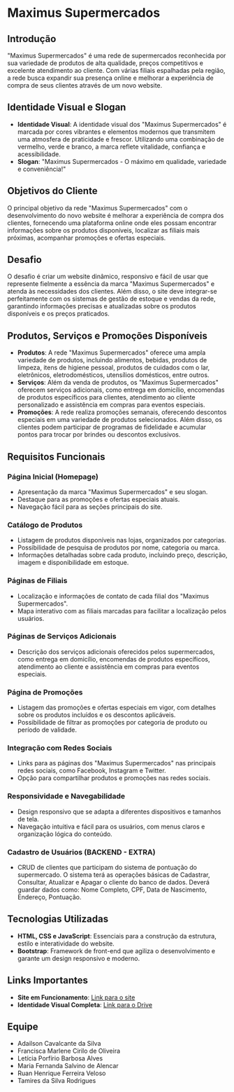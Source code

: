 # Maximus Supermercados

## Introdução
"Maximus Supermercados" é uma rede de supermercados reconhecida por sua variedade de produtos de alta qualidade, preços competitivos e excelente atendimento ao cliente. Com várias filiais espalhadas pela região, a rede busca expandir sua presença online e melhorar a experiência de compra de seus clientes através de um novo website.

## Identidade Visual e Slogan
- **Identidade Visual**: A identidade visual dos "Maximus Supermercados" é marcada por cores vibrantes e elementos modernos que transmitem uma atmosfera de praticidade e frescor. Utilizando uma combinação de vermelho, verde e branco, a marca reflete vitalidade, confiança e acessibilidade.
- **Slogan**: "Maximus Supermercados - O máximo em qualidade, variedade e conveniência!"

## Objetivos do Cliente
O principal objetivo da rede "Maximus Supermercados" com o desenvolvimento do novo website é melhorar a experiência de compra dos clientes, fornecendo uma plataforma online onde eles possam encontrar informações sobre os produtos disponíveis, localizar as filiais mais próximas, acompanhar promoções e ofertas especiais.

## Desafio
O desafio é criar um website dinâmico, responsivo e fácil de usar que represente fielmente a essência da marca "Maximus Supermercados" e atenda às necessidades dos clientes. Além disso, o site deve integrar-se perfeitamente com os sistemas de gestão de estoque e vendas da rede, garantindo informações precisas e atualizadas sobre os produtos disponíveis e os preços praticados.

## Produtos, Serviços e Promoções Disponíveis
- **Produtos**: A rede "Maximus Supermercados" oferece uma ampla variedade de produtos, incluindo alimentos, bebidas, produtos de limpeza, itens de higiene pessoal, produtos de cuidados com o lar, eletrônicos, eletrodomésticos, utensílios domésticos, entre outros.
- **Serviços**: Além da venda de produtos, os "Maximus Supermercados" oferecem serviços adicionais, como entrega em domicílio, encomendas de produtos específicos para clientes, atendimento ao cliente personalizado e assistência em compras para eventos especiais.
- **Promoções**: A rede realiza promoções semanais, oferecendo descontos especiais em uma variedade de produtos selecionados. Além disso, os clientes podem participar de programas de fidelidade e acumular pontos para trocar por brindes ou descontos exclusivos.

## Requisitos Funcionais
### Página Inicial (Homepage)
- Apresentação da marca "Maximus Supermercados" e seu slogan.
- Destaque para as promoções e ofertas especiais atuais.
- Navegação fácil para as seções principais do site.

### Catálogo de Produtos
- Listagem de produtos disponíveis nas lojas, organizados por categorias.
- Possibilidade de pesquisa de produtos por nome, categoria ou marca.
- Informações detalhadas sobre cada produto, incluindo preço, descrição, imagem e disponibilidade em estoque.

### Páginas de Filiais
- Localização e informações de contato de cada filial dos "Maximus Supermercados".
- Mapa interativo com as filiais marcadas para facilitar a localização pelos usuários.

### Páginas de Serviços Adicionais
- Descrição dos serviços adicionais oferecidos pelos supermercados, como entrega em domicílio, encomendas de produtos específicos, atendimento ao cliente e assistência em compras para eventos especiais.

### Página de Promoções
- Listagem das promoções e ofertas especiais em vigor, com detalhes sobre os produtos incluídos e os descontos aplicáveis.
- Possibilidade de filtrar as promoções por categoria de produto ou período de validade.

### Integração com Redes Sociais
- Links para as páginas dos "Maximus Supermercados" nas principais redes sociais, como Facebook, Instagram e Twitter.
- Opção para compartilhar produtos e promoções nas redes sociais.

### Responsividade e Navegabilidade
- Design responsivo que se adapta a diferentes dispositivos e tamanhos de tela.
- Navegação intuitiva e fácil para os usuários, com menus claros e organização lógica do conteúdo.

### Cadastro de Usuários (BACKEND - EXTRA)
- CRUD de clientes que participam do sistema de pontuação do supermercado. O sistema terá as operações básicas de Cadastrar, Consultar, Atualizar e Apagar o cliente do banco de dados. Deverá guardar dados como: Nome Completo, CPF, Data de Nascimento, Endereço, Pontuação.

## Tecnologias Utilizadas
- **HTML, CSS e JavaScript**: Essenciais para a construção da estrutura, estilo e interatividade do website.
- **Bootstrap**: Framework de front-end que agiliza o desenvolvimento e garante um design responsivo e moderno.

## Links Importantes
- **Site em Funcionamento**: [Link para o site](https://webinova1.github.io/supermercadoMaximus/)
- **Identidade Visual Completa**: [Link para o Drive](https://drive.google.com/drive/folders/16TQkAvWHGoFvioxRj3WsSu4rrhDT9Vfk?usp=drive_link)

## Equipe
- Adailson Cavalcante da Silva
- Francisca Marlene Cirilo de Oliveira 
- Letícia Porfírio Barbosa Alves
- Maria Fernanda Salvino de Alencar
- Ruan Henrique Ferreira Veloso 
- Tamires da Silva Rodrigues
